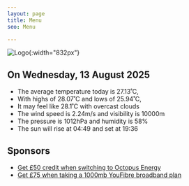 ```yaml
---
layout: page
title: Menu
seo: Menu

---
```


![Logo](/images/logo.jpg){:width="832px"}

<!-- weather_marker starts -->
## On Wednesday, 13 August 2025

- The average temperature today is 27.13˚C,
- With highs of 28.07˚C and lows of 25.94˚C,
- It may feel like 28.1˚C with overcast clouds
- The wind speed is 2.24m/s and visibility is 10000m
- The pressure is 1012hPa and humidity is 58%
- The sun will rise at 04:49 and set at 19:36

<!-- weather_marker ends -->

## Sponsors

- [Get £50 credit when switching to Octopus Energy](https://bit.ly/3oD1nnS)
- [Get £75 when taking a 1000mb YouFibre broadband plan](https://aklam.io/91zWhU?)
